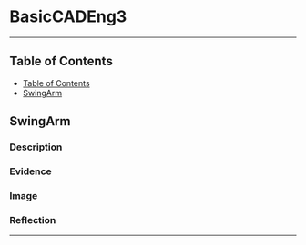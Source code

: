 # BasicCADEng3

---
## Table of Contents
* [Table of Contents](#Table-of-Contents)
* [SwingArm](#SwingArm)

## SwingArm

### Description

### Evidence

### Image

### Reflection

---








